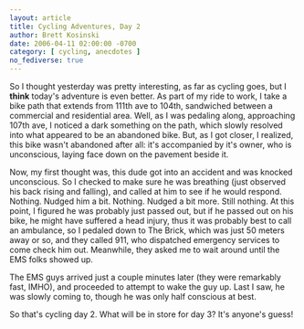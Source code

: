 ```yaml
---
layout: article
title: Cycling Adventures, Day 2
author: Brett Kosinski
date: 2006-04-11 02:00:00 -0700
category: [ cycling, anecdotes ]
no_fediverse: true
---
```


So I thought yesterday was pretty interesting, as far as cycling goes, but I **think** today's adventure is even better.  As part of my ride to work, I take a bike path that extends from 111th ave to 104th, sandwiched between a commercial and residential area.  Well, as I was pedaling along, approaching 107th ave, I noticed a dark something on the path, which slowly resolved into what appeared to be an abandoned bike.  But, as I got closer, I realized, this bike wasn't abandoned after all:  it's accompanied by it's owner, who is unconscious, laying face down on the pavement beside it.

Now, my first thought was, this dude got into an accident and was knocked unconscious.  So I checked to make sure he was breathing (just observed his back rising and falling), and called at him to see if he would respond.  Nothing.  Nudged him a bit.  Nothing.  Nudged a bit more.  Still nothing.  At this point, I figured he was probably just passed out, but if he passed out on his bike, he might have suffered a head injury, thus it was probably best to call an ambulance, so I pedaled down to The Brick, which was just 50 meters away or so, and they called 911, who dispatched emergency services to come check him out.  Meanwhile, they asked me to wait around until the EMS folks showed up.

The EMS guys arrived just a couple minutes later (they were remarkably fast, IMHO), and proceeded to attempt to wake the guy up.  Last I saw, he was slowly coming to, though he was only half conscious at best.

So that's cycling day 2.  What will be in store for day 3?  It's anyone's guess!

